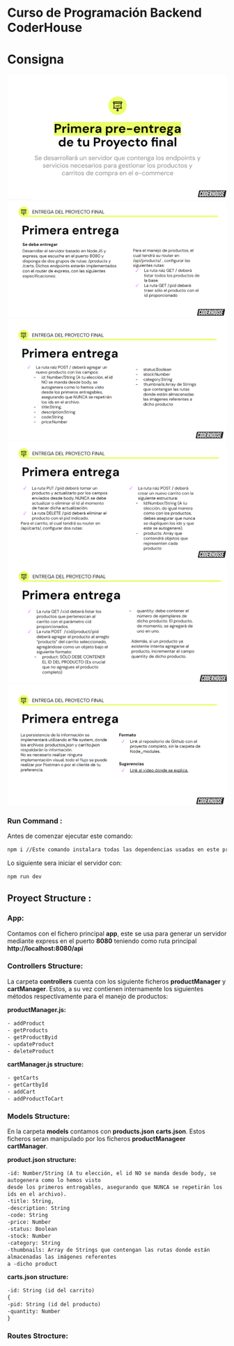 # Curso de Programación Backend CoderHouse

# Consigna

![Consigna parte 1](./consignas/1.png)
![Consigna parte 2](./consignas/2.png)
![Consigna parte 3](./consignas/3.png)
![Consigna parte 4](./consignas/4.png)
![Consigna parte 5](./consignas/5.png)
![Consigna parte 6](./consignas/6.png)

### Run Command :

Antes de comenzar ejecutar este comando:

```sh
npm i //Este comando instalara todas las dependencias usadas en este proyecto
```

Lo siguiente sera iniciar el servidor con:

```sh
npm run dev
```

## Proyect Structure :

### App:

Contamos con el fichero principal **app**, este se usa para generar un servidor mediante express en el puerto **8080** teniendo como ruta principal **http://localhost:8080/api**

###  Controllers Structure:

La carpeta **controllers** cuenta con los siguiente ficheros **productManager** y **cartManager**. Estos, a su vez contienen internamente los siguientes métodos respectivamente para el manejo de productos:

**productManager.js:**

```
- addProduct
- getProducts
- getProductByid
- updateProduct
- deleteProduct
```

**cartManager.js structure:**

```
- getCarts
- getCartbyId
- addCart
- addProductToCart
```

### Models Structure:

En la carpeta **models** contamos con **products.json** **carts.json**. Estos ficheros seran manipulado por los ficheros **productManageer** **cartManager**.

**product.json structure:**

```
-id: Number/String (A tu elección, el id NO se manda desde body, se autogenera como lo hemos visto 
desde los primeros entregables, asegurando que NUNCA se repetirán los ids en el archivo).
-title: String,
-description: String
-code: String
-price: Number
-status: Boolean
-stock: Number
-category: String
-thumbnails: Array de Strings que contengan las rutas donde están almacenadas las imágenes referentes 
a -dicho product

```

**carts.json structure:**

```
-id: String (id del carrito)
{
-pid: String (id del producto)
-quantity: Number
}
```

### Routes Strocture:



